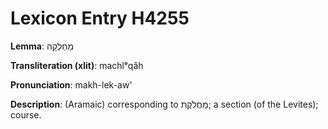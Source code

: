 # Lexicon Entry H4255

**Lemma**: מַחְלְקָה

**Transliteration (xlit)**: machlᵉqâh

**Pronunciation**: makh-lek-aw'

**Description**:
(Aramaic) corresponding to מַחֲלֹקֶת; a section (of the Levites); course.
